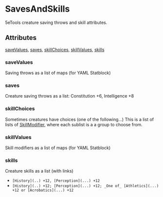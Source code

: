# SavesAndSkills

5eTools creature saving throws and skill attributes.

## Attributes

[saveValues](#savevalues), [saves](#saves), [skillChoices](#skillchoices), [skillValues](#skillvalues), [skills](#skills)

### saveValues

Saving throws as a list of maps (for YAML Statblock)

### saves

Creature saving throws as a list: Constitution +6, Intelligence +8

### skillChoices

Sometimes creatures have choices (one of the following...)
This is a list of lists of [SkillModifier](SkillModifier.md),
where each sublist is a a group to choose from.

### skillValues

Skill modifiers as a list of maps (for YAML Statblock)

### skills

Creature skills as a list (with links)

- `[History](..) +12, [Perception](...) +12`
- `[History](..) +12; [Perception](...) +12; _One of_ [Athletics](...) +12 or [Acrobatics](...) +12`

